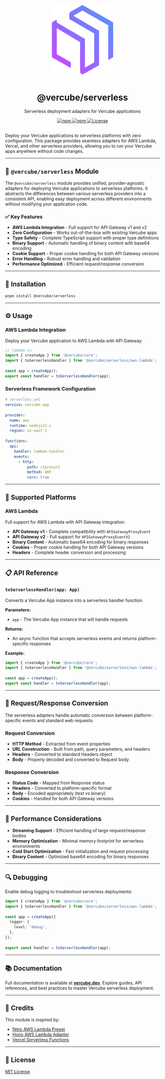 <div align="center">
  <a href="https://vercube.dev/"><img src="https://github.com/OskarLebuda/vue-lazy-hydration/raw/main/.github/assets/logo.png?raw=true" alt="Vercube logo" width="200"></a>
  <br>
  <br>

# @vercube/serverless

Serverless deployment adapters for Vercube applications

  <a href="https://www.npmjs.com/package/@vercube/serverless">
    <img src="https://img.shields.io/npm/v/%40vercube%2Fserverless?style=for-the-badge&logo=npm&color=%23767eff" alt="npm"/>
  </a>
  <a href="https://www.npmjs.com/package/@vercube/serverless">
    <img src="https://img.shields.io/npm/dm/%40vercube%2Fserverless?style=for-the-badge&logo=npm&color=%23767eff" alt="npm"/>
  </a>
  <a href="https://github.com/vercube/vercube/blob/main/LICENSE" target="_blank">
    <img src="https://img.shields.io/npm/l/%40vercube%2Fserverless?style=for-the-badge&color=%23767eff" alt="License"/>
  </a>
  <br/>
  <br/>
</div>

Deploy your Vercube applications to serverless platforms with zero configuration. This package provides seamless adapters for AWS Lambda, Vercel, and other serverless providers, allowing you to run your Vercube apps anywhere without code changes.

---

## 🧩 `@vercube/serverless` Module

The `@vercube/serverless` module provides unified, provider-agnostic adapters for deploying Vercube applications to serverless platforms. It abstracts the differences between various serverless providers into a consistent API, enabling easy deployment across different environments without modifying your application code.

### ✅ Key Features

- **AWS Lambda Integration** - Full support for API Gateway v1 and v2
- **Zero Configuration** - Works out-of-the-box with existing Vercube apps
- **Type Safety** - Complete TypeScript support with proper type definitions
- **Binary Support** - Automatic handling of binary content with base64 encoding
- **Cookie Support** - Proper cookie handling for both API Gateway versions
- **Error Handling** - Robust error handling and validation
- **Performance Optimized** - Efficient request/response conversion

---

## 🚀 Installation

```bash
pnpm install @vercube/serverless
```

---

## ⚙️ Usage

### AWS Lambda Integration

Deploy your Vercube application to AWS Lambda with API Gateway:

```ts
// lambda.ts
import { createApp } from '@vercube/core';
import { toServerlessHandler } from '@vercube/serverless/aws-lambda';

const app = createApp();
export const handler = toServerlessHandler(app);
```

### Serverless Framework Configuration

```yaml
# serverless.yml
service: vercube-app

provider:
  name: aws
  runtime: nodejs22.x
  region: us-east-1

functions:
  api:
    handler: lambda.handler
    events:
      - http:
          path: /{proxy+}
          method: ANY
          cors: true
```

---

## 🔧 Supported Platforms

### AWS Lambda

Full support for AWS Lambda with API Gateway integration:

- **API Gateway v1** - Complete compatibility with `APIGatewayProxyEvent`
- **API Gateway v2** - Full support for `APIGatewayProxyEventV2`
- **Binary Content** - Automatic base64 encoding for binary responses
- **Cookies** - Proper cookie handling for both API Gateway versions
- **Headers** - Complete header conversion and processing

---

## 📋 API Reference

### `toServerlessHandler(app: App)`

Converts a Vercube App instance into a serverless handler function.

**Parameters:**

- `app` - The Vercube App instance that will handle requests

**Returns:**

- An async function that accepts serverless events and returns platform-specific responses

**Example:**

```ts
import { createApp } from '@vercube/core';
import { toServerlessHandler } from '@vercube/serverless/aws-lambda';

const app = createApp();
export const handler = toServerlessHandler(app);
```

---

## 🔄 Request/Response Conversion

The serverless adapters handle automatic conversion between platform-specific events and standard web requests:

### Request Conversion

- **HTTP Method** - Extracted from event properties
- **URL Construction** - Built from path, query parameters, and headers
- **Headers** - Converted to standard Headers object
- **Body** - Properly decoded and converted to Request body

### Response Conversion

- **Status Code** - Mapped from Response status
- **Headers** - Converted to platform-specific format
- **Body** - Encoded appropriately (text vs binary)
- **Cookies** - Handled for both API Gateway versions

---

## 🚀 Performance Considerations

- **Streaming Support** - Efficient handling of large request/response bodies
- **Memory Optimization** - Minimal memory footprint for serverless environments
- **Cold Start Optimization** - Fast initialization and request processing
- **Binary Content** - Optimized base64 encoding for binary responses

---

## 🔍 Debugging

Enable debug logging to troubleshoot serverless deployments:

```ts
import { createApp } from '@vercube/core';
import { toServerlessHandler } from '@vercube/serverless/aws-lambda';

const app = createApp({
  logger: {
    level: 'debug',
  },
});

export const handler = toServerlessHandler(app);
```

---

## 📚 Documentation

Full documentation is available at [**vercube.dev**](https://vercube.dev).
Explore guides, API references, and best practices to master Vercube serverless deployment.

---

## 🙌 Credits

This module is inspired by:

- [Nitro AWS Lambda Preset](https://nitro.build/presets/aws-lambda)
- [Hono AWS Lambda Adapter](https://hono.dev/guides/aws-lambda)
- [Vercel Serverless Functions](https://vercel.com/docs/functions)

---

## 🪪 License

[MIT License](https://github.com/vercube/vercube/blob/main/LICENSE)

